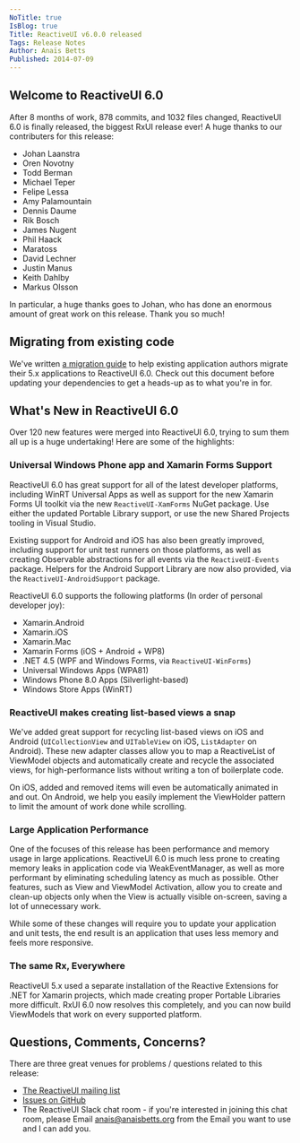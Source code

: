 ```yaml
---
NoTitle: true
IsBlog: true
Title: ReactiveUI v6.0.0 released
Tags: Release Notes
Author: Anaïs Betts
Published: 2014-07-09
---
```


## Welcome to ReactiveUI 6.0

After 8 months of work, 878 commits, and 1032 files changed, ReactiveUI 6.0 is finally released, the biggest RxUI release ever! A huge thanks to our contributers for this release:
- Johan Laanstra
- Oren Novotny
- Todd Berman
- Michael Teper
- Felipe Lessa
- Amy Palamountain
- Dennis Daume
- Rik Bosch
- James Nugent
- Phil Haack
- Maratoss
- David Lechner
- Justin Manus
- Keith Dahlby
- Markus Olsson

In particular, a huge thanks goes to Johan, who has done an enormous amount of great work on this release. Thank you so much!

## Migrating from existing code

We've written [a migration guide](https://github.com/reactiveui/ReactiveUI/blob/main/docs/migrating-from-rxui5.md) to help existing application authors migrate their 5.x applications to ReactiveUI 6.0. Check out this document before updating your dependencies to get a heads-up as to what you're in for.

## What's New in ReactiveUI 6.0

Over 120 new features were merged into ReactiveUI 6.0, trying to sum them all up is a huge undertaking! Here are some of the highlights:

### Universal Windows Phone app and Xamarin Forms Support

ReactiveUI 6.0 has great support for all of the latest developer platforms, including WinRT Universal Apps as well as support for the new Xamarin Forms UI toolkit via the new `ReactiveUI-XamForms` NuGet package. Use either the updated Portable Library support, or use the new Shared Projects tooling in Visual Studio.

Existing support for Android and iOS has also been greatly improved, including support for unit test runners on those platforms, as well as creating Observable abstractions for all events via the `ReactiveUI-Events` package. Helpers for the Android Support Library are now also provided, via the `ReactiveUI-AndroidSupport` package.

ReactiveUI 6.0 supports the following platforms (In order of personal developer joy):
- Xamarin.Android
- Xamarin.iOS
- Xamarin.Mac
- Xamarin Forms (iOS + Android + WP8)
- .NET 4.5 (WPF and Windows Forms, via `ReactiveUI-WinForms`)
- Universal Windows Apps (WPA81)
- Windows Phone 8.0 Apps (Silverlight-based)
- Windows Store Apps (WinRT)

### ReactiveUI makes creating list-based views a snap

We've added great support for recycling list-based views on iOS and Android (`UICollectionView` and `UITableView` on iOS, `ListAdapter` on Android). These new adapter classes allow you to map a ReactiveList of ViewModel objects and automatically create and recycle the associated views, for high-performance lists without writing a ton of boilerplate code.

On iOS, added and removed items will even be automatically animated in and out. On Android, we help you easily implement the ViewHolder pattern to limit the amount of work done while scrolling.

### Large Application Performance

One of the focuses of this release has been performance and memory usage in large applications. ReactiveUI 6.0 is much less prone to creating memory leaks in application code via WeakEventManager, as well as more performant by eliminating scheduling latency as much as possible. Other features, such as View and ViewModel Activation, allow you to create and clean-up objects only when the View is actually visible on-screen, saving a lot of unnecessary work.

While some of these changes will require you to update your application and unit tests, the end result is an application that uses less memory and feels more responsive.

### The same Rx, Everywhere

ReactiveUI 5.x used a separate installation of the Reactive Extensions for .NET for Xamarin projects, which made creating proper Portable Libraries more difficult. RxUI 6.0 now resolves this completely, and you can now build ViewModels that work on every supported platform.

## Questions, Comments, Concerns?

There are three great venues for problems / questions related to this release:
- [The ReactiveUI mailing list](https://groups.google.com/group/reactivexaml)
- [Issues on GitHub](https://github.com/reactiveui/ReactiveUI/issues)
- The ReactiveUI Slack chat room - if you're interested in joining this chat room, please Email anais@anaisbetts.org from the Email you want to use and I can add you.
